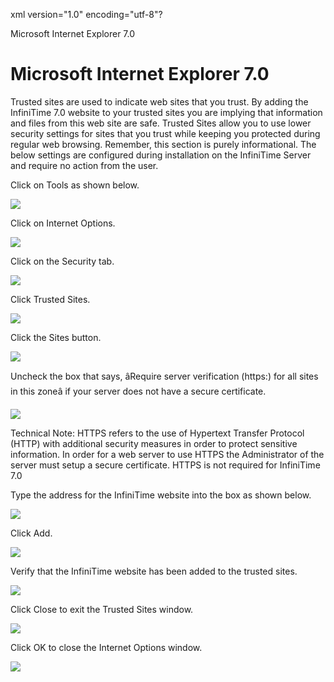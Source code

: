 xml version="1.0" encoding="utf-8"?





Microsoft Internet Explorer 7.0




# Microsoft Internet Explorer 7.0

Trusted sites are used to indicate web sites that you trust. By adding the InfiniTime 7.0 website to your trusted sites you are implying that information and files from this web site are safe. Trusted Sites allow you to use lower security settings for sites that you trust while keeping you protected during regular web browsing. Remember, this section is purely informational. The below settings are configured during installation on the InfiniTime Server and require no action from the user.

Click on Tools as shown below.

![](/img/image-404.png)

Click on Internet Options.

![](/img/image-404.png)

Click on the Security tab.

![](/img/image-404.png)

Click Trusted Sites.

![](/img/image-404.png)

Click the Sites button.

![](/img/image-404.png)

Uncheck the box that says, âRequire server verification (https:) for all sites in this zoneâ if your server does not have a secure certificate.

![](/img/image-404.png)

Technical Note: HTTPS refers to the use of Hypertext Transfer Protocol (HTTP) with additional security measures in order to protect sensitive information. In order for a web server to use HTTPS the Administrator of the server must setup a secure certificate. HTTPS is not required for InfiniTime 7.0

Type the address for the InfiniTime website into the box as shown below.

![](/img/image-404.png)

Click Add.

![](/img/image-404.png)

Verify that the InfiniTime website has been added to the trusted sites.

![](/img/image-404.png)

Click Close to exit the Trusted Sites window.

![](/img/image-404.png)

Click OK to close the Internet Options window.

![](/img/image-404.png)